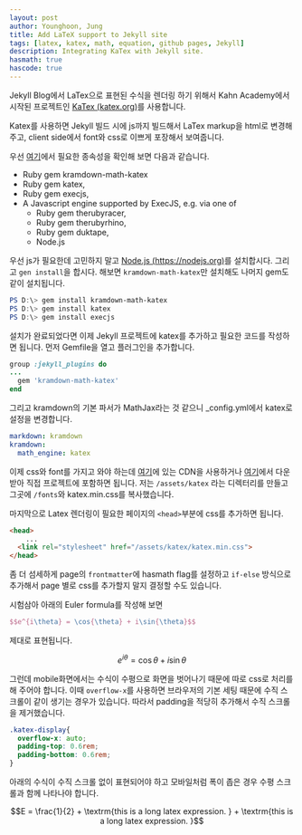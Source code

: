 ```yaml
---
layout: post
author: Younghoon, Jung
title: Add LaTeX support to Jekyll site
tags: [latex, katex, math, equation, github pages, Jekyll]
description: Integrating KaTex with Jekyll site.
hasmath: true
hascode: true
---
```


Jekyll Blog에서 LaTex으로 표현된 수식을 렌더링 하기 위해서 Kahn Academy에서 시작된 프로젝트인 [KaTex (katex.org)](https://katex.org/)를 사용합니다.

<!--more-->

Katex를 사용하면 Jekyll 빌드 시에 js까지 빌드해서 LaTex markup을 html로 변경해 주고, client side에서 font와 css로 이쁘게 포장해서 보여줍니다.

우선 [여기](https://github.com/kramdown/math-katex)에서 필요한 종속성을 확인해 보면 다음과 같습니다.

- Ruby gem kramdown-math-katex
- Ruby gem katex,
- Ruby gem execjs,
- A Javascript engine supported by ExecJS, e.g. via one of
  - Ruby gem therubyracer,
  - Ruby gem therubyrhino,
  - Ruby gem duktape,
  - Node.js

우선 js가 필요한데 고민하지 말고 [Node.js (https://nodejs.org)](https://nodejs.org)를 설치합시다. 그리고 `gen install`을 합시다. 해보면 `kramdown-math-katex`만 설치해도 나머지 gem도 같이 설치됩니다.

```powershell
PS D:\> gem install kramdown-math-katex
PS D:\> gem install katex
PS D:\> gem install execjs
```

설치가 완료되었다면 이제 Jekyll 프로젝트에 katex를 추가하고 필요한 코드를 작성하면 됩니다. 먼저 Gemfile을 열고 플러그인을 추가합니다.

```ruby
group :jekyll_plugins do
...
  gem 'kramdown-math-katex'
end
```

그리고 kramdown의 기본 파서가 MathJax라는 것 같으니 \_config.yml에서 katex로 설정을 변경합니다.

```yml
markdown: kramdown
kramdown:
  math_engine: katex
```

이제 css와 font를 가지고 와야 하는데 [여기](https://katex.org/docs/autorender.html)에 있는 CDN을 사용하거나 [여기](https://github.com/KaTeX/KaTeX/releases)에서 다운받아 직접 프로젝트에 포함하면 됩니다. 저는 `/assets/katex` 라는 디렉터리를 만들고 그곳에 `/fonts`와 katex.min.css를 복사했습니다.

마지막으로 Latex 렌더링이 필요한 페이지의 `<head>`부분에 css를 추가하면 됩니다.
```html
<head>
    ...
  <link rel="stylesheet" href="/assets/katex/katex.min.css">
</head>
```
좀 더 섬세하게 page의 `frontmatter`에 hasmath flag를 설정하고 `if-else` 방식으로 추가해서 page 별로 css를 추가할지 말지 결정할 수도 있습니다.

시험삼아 아래의 Euler formula를 작성해 보면
```latex
$$e^{i\theta} = \cos{\theta} + i\sin{\theta}$$
```
제대로 표현됩니다.


$$e^{i\theta} = \cos{\theta} + i\sin{\theta}$$

그런데 mobile화면에서는 수식이 수평으로 화면을 벗어나기 때문에 따로 css로 처리를 해 주어야 합니다. 이때 `overflow-x`를 사용하면 브라우저의 기본 세팅 때문에 수직 스크롤이 같이 생기는 경우가 있습니다. 따라서 padding을 적당히 추가해서 수직 스크롤을 제거했습니다.


```css
.katex-display{
  overflow-x: auto;
  padding-top: 0.6rem;
  padding-bottom: 0.6rem;
}
```

아래의 수식이 수직 스크롤 없이 표현되어야 하고 모바일처럼 폭이 좁은 경우 수평 스크롤과 함께 나타나야 합니다.


$$E = \frac{1}{2} + \textrm{this is a long latex expression. } + \textrm{this is a long latex expression. }$$